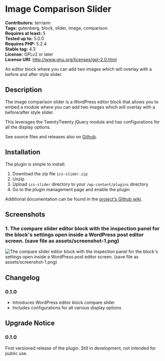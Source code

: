 # Image Comparison Slider #
**Contributors:** terriann  
**Tags:** gutenberg, block, slider, image, comparison  
**Requires at least:** 5  
**Tested up to:** 5.0.0  
**Requires PHP:** 5.2.4  
**Stable tag:** 4.3  
**License:** GPLv2 or later  
**License URI:** http://www.gnu.org/licenses/gpl-2.0.html  

An editor block where you can add two images which will overlay with a before and after style slider.

## Description ##

The image comparison slider is a WordPress editor block that allows you to embed a module where you can add two images which will overlay with a before/after style slider.

This leverages the TwentyTwenty jQuery module and has configurations for all the display options.

See source files and releases also on [Github](https://github.com/terriann/ics-image-comparison-slider).

## Installation ##

The plugin is simple to install:

1. Download the zip file `ics-slider.zip`
1. Unzip
1. Upload `ics-slider` directory to your `/wp-content/plugins` directory
1. Go to the plugin management page and enable the plugin

Additional documentation can be found in the [project's Github wiki](https://github.com/terriann/ics-image-comparison-slider/wiki).

## Screenshots ##

### 1. The compare slider editor block with the inspection panel for the block's settings open inside a WordPress post editor screen. (save file as assets/screenshot-1.png) ###
![The compare slider editor block with the inspection panel for the block's settings open inside a WordPress post editor screen. (save file as assets/screenshot-1.png)](http://ps.w.org/image-comparison-slider/assets/screenshot-1.png)


## Changelog ##

### 0.1.0 ###
* Introduces WordPress editor block compare slider
* Includes configurations for all various display options

## Upgrade Notice ##

### 0.1.0 ###
First versioned release of the plugin. Still in development, not intended for public use.